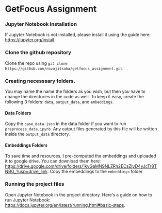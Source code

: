 # GetFocus Assignment

### Jupyter Notebook Installation
If Jupyter Notebook is not installed, please install it using the guide here: https://jupyter.org/install.

### Clone the github repository
Clone the repo using ```git clone https://github.com/novojitsaha/getfocus_assignment.git```.

### Creating necesssary folders.
You may name the name the folders as you wish, but then you have to change the directories in the code as well. To keep it easy, create the following 3 folders: `data`, `output_data`, and `embeddings`.

#### Data Folders
Copy the `case_data.json` in the data folder if you want to run `preprocess_data.ipynb`. Any output files generated by this file will be written inside the `output_data` directory.

#### Embeddings Folders
To save time and resources, I pre-computed the embeddings and uploaded it to google drive. You can download them here: https://drive.google.com/drive/folders/1kvGaMN9NLZRh2ECsZIyD4yJcTr8TNBG_?usp=drive_link. Copy the embeddings to the `embeddings` folder.

### Running the project files
Open Jupyter Notebook in the project directory. Here's a guide on how to run Jupyter Notebook: https://docs.jupyter.org/en/latest/running.html#basic-steps.